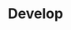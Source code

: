 ---
layout: list
title: Develop
slug: develop
menu: true
submenu: true
order: 2
description: >
  About Front-end & Back-end
---